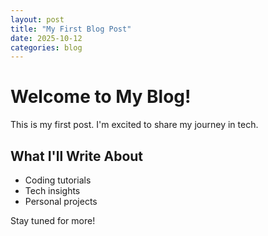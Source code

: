 ```yaml
---
layout: post
title: "My First Blog Post"
date: 2025-10-12
categories: blog
---
```


# Welcome to My Blog!

This is my first post. I'm excited to share my journey in tech.

## What I'll Write About

- Coding tutorials
- Tech insights
- Personal projects

Stay tuned for more!